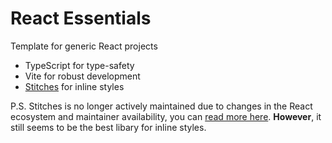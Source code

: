 # React Essentials

Template for generic React projects

- TypeScript for type-safety
- Vite for robust development
- [Stitches](https://stitches.dev/docs/variants) for inline styles

P.S. Stitches is no longer actively maintained due to changes in the React
ecosystem and maintainer availability, you can
[read more here](https://github.com/stitchesjs/stitches/discussions/1149#discussioncomment-6223090).
**However**, it still seems to be the best libary for inline styles.
